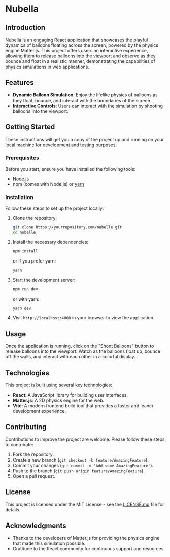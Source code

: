 # Nubella

## Introduction

Nubella is an engaging React application that showcases the playful dynamics of balloons floating across the screen, powered by the physics engine Matter.js. This project offers users an interactive experience, allowing them to release balloons into the viewport and observe as they bounce and float in a realistic manner, demonstrating the capabilities of physics simulations in web applications.

## Features

- **Dynamic Balloon Simulation**: Enjoy the lifelike physics of balloons as they float, bounce, and interact with the boundaries of the screen.
- **Interactive Controls**: Users can interact with the simulation by shooting balloons into the viewport.

## Getting Started

These instructions will get you a copy of the project up and running on your local machine for development and testing purposes.

### Prerequisites

Before you start, ensure you have installed the following tools:
- [Node.js](https://nodejs.org/en/download/)
- npm (comes with Node.js) or [yarn](https://yarnpkg.com/getting-started/install)

### Installation

Follow these steps to set up the project locally:

1. Clone the repository:
   ```bash
   git clone https://yourrepository.com/nubelle.git
   cd nubelle
   ```

2. Install the necessary dependencies:
   ```bash
   npm install
   ```
   or if you prefer yarn:
   ```bash
   yarn
   ```

3. Start the development server:
   ```bash
   npm run dev
   ```
   or with yarn:
   ```bash
   yarn dev
   ```

4. Visit `http://localhost:4000` in your browser to view the application.

## Usage

 Once the application is running, click on the "Shoot Balloons" button to release balloons into the viewport. Watch as the balloons float up, bounce off the walls, and interact with each other in a colorful display.

## Technologies

This project is built using several key technologies:

- **React**: A JavaScript library for building user interfaces.
- **Matter.js**: A 2D physics engine for the web.
- **Vite**: A modern frontend build tool that provides a faster and leaner development experience.

## Contributing

Contributions to improve the project are welcome. Please follow these steps to contribute:

1. Fork the repository.
2. Create a new branch (`git checkout -b feature/AmazingFeature`).
3. Commit your changes (`git commit -m 'Add some AmazingFeature'`).
4. Push to the branch (`git push origin feature/AmazingFeature`).
5. Open a pull request.

## License

This project is licensed under the MIT License - see the [LICENSE.md](LICENSE.md) file for details.

## Acknowledgments

- Thanks to the developers of Matter.js for providing the physics engine that made this simulation possible.
- Gratitude to the React community for continuous support and resources.
